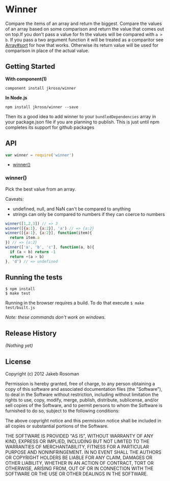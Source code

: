 # Winner

Compare the items of an array and return the biggest.
Compare the values of an array based on some comparison and return the value that comes out on top.If you don't pass a value for fn the values will be compared with `a > b`. If you pass a two argument function it will be treated as a comparitor see [Array#sort](https://developer.mozilla.org/en-US/docs/JavaScript/Reference/Global_Objects/Array/sort) for how that works. Otherwise its return value will be used for comparison in place of the actual value.

## Getting Started

__With component(1)__ 

`component install jkroso/winner`

__In Node.js__ 

`npm install jkroso/winner --save`

Then its a good idea to add winner to your `bundledDependencies` array in your package.json file if you are planning to publish. This is just until npm completes its support for github packages 

## API

```javascript
var winner = require('winner')
```
  - [winner()](#winner)

### winner()

  Pick the best value from an array.
  
  Caveats:
    
  - undefined, null, and NaN can't be compared to anything
  - strings can only be compared to numbers if they can coerce to numbers 
    
```js
winner([1,2,3]) // => 3
winner([{a:1}, {a:2}], 'a') // => {a:2}
winner([{a:1}, {a:2}], function(item){
  return item.a
}) // => {a:2}
winner(['a', 'b', 'c'], function(a, b){
  if (a < b) return -1
  return +(a > b)
}, 'd') // => undefined
```


## Running the tests

	$ npm install
	$ make test

Running in the browser requires a build. To do that execute `$ make test/built.js`

_Note: these commands don't work on windows._ 

## Release History
_(Nothing yet)_

## License
Copyright (c) 2012 Jakeb Rosoman

Permission is hereby granted, free of charge, to any person
obtaining a copy of this software and associated documentation
files (the "Software"), to deal in the Software without
restriction, including without limitation the rights to use,
copy, modify, merge, publish, distribute, sublicense, and/or sell
copies of the Software, and to permit persons to whom the
Software is furnished to do so, subject to the following
conditions:

The above copyright notice and this permission notice shall be
included in all copies or substantial portions of the Software.

THE SOFTWARE IS PROVIDED "AS IS", WITHOUT WARRANTY OF ANY KIND,
EXPRESS OR IMPLIED, INCLUDING BUT NOT LIMITED TO THE WARRANTIES
OF MERCHANTABILITY, FITNESS FOR A PARTICULAR PURPOSE AND
NONINFRINGEMENT. IN NO EVENT SHALL THE AUTHORS OR COPYRIGHT
HOLDERS BE LIABLE FOR ANY CLAIM, DAMAGES OR OTHER LIABILITY,
WHETHER IN AN ACTION OF CONTRACT, TORT OR OTHERWISE, ARISING
FROM, OUT OF OR IN CONNECTION WITH THE SOFTWARE OR THE USE OR
OTHER DEALINGS IN THE SOFTWARE.
